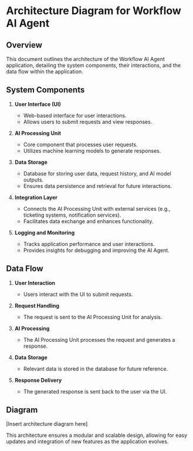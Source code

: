 # Architecture Diagram for Workflow AI Agent

## Overview
This document outlines the architecture of the Workflow AI Agent application, detailing the system components, their interactions, and the data flow within the application.

## System Components
1. **User Interface (UI)**
   - Web-based interface for user interactions.
   - Allows users to submit requests and view responses.

2. **AI Processing Unit**
   - Core component that processes user requests.
   - Utilizes machine learning models to generate responses.

3. **Data Storage**
   - Database for storing user data, request history, and AI model outputs.
   - Ensures data persistence and retrieval for future interactions.

4. **Integration Layer**
   - Connects the AI Processing Unit with external services (e.g., ticketing systems, notification services).
   - Facilitates data exchange and enhances functionality.

5. **Logging and Monitoring**
   - Tracks application performance and user interactions.
   - Provides insights for debugging and improving the AI Agent.

## Data Flow
1. **User Interaction**
   - Users interact with the UI to submit requests.
   
2. **Request Handling**
   - The request is sent to the AI Processing Unit for analysis.
   
3. **AI Processing**
   - The AI Processing Unit processes the request and generates a response.
   
4. **Data Storage**
   - Relevant data is stored in the database for future reference.
   
5. **Response Delivery**
   - The generated response is sent back to the user via the UI.

## Diagram
[Insert architecture diagram here]

This architecture ensures a modular and scalable design, allowing for easy updates and integration of new features as the application evolves.
